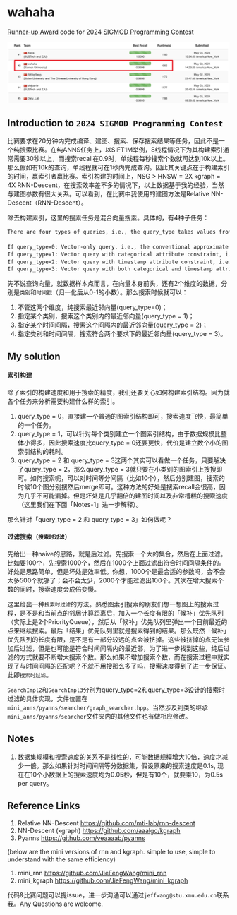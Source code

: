# wahaha
[Runner-up Award](https://2024.sigmod.org/sigmod_awards.shtml) code for [2024 SIGMOD Programming Contest](https://dbgroup.cs.tsinghua.edu.cn/sigmod2024/leaders.shtml)

![leaderboard](img/leaderboard.jpg)

## Introduction to `2024 SIGMOD Programming Contest`

比赛要求在20分钟内完成编译、建图、搜索、保存搜索结果等任务，因此不是一个纯搜索比赛。在纯ANNS任务上，以SIFT1M举例，8线程情况下为其构建索引通常需要30秒以上，而搜索recall在0.9时，单线程每秒搜索个数就可达到10k以上。那么假如有10k的查询，单线程就可在1秒内完成查询。因此其关键点在于构建索引的时间，赢索引者赢比赛。索引构建的时间上，NSG > HNSW = 2X kgraph = 4X RNN-Descent，在搜索效率差不多的情况下，以上数据基于我的经验，当然与建图参数有很大关系。可以看到，在比赛中我使用的建图方法是Relative NN-Descent（RNN-Descent）。

除去构建索引，这里的搜索任务是混合向量搜索。具体的，有4种子任务：
```txt
There are four types of queries, i.e., the query_type takes values from 0, 1, 2 and 3. The 4 types of queries correspond to:

If query_type=0: Vector-only query, i.e., the conventional approximate nearest neighbor (ANN) search query.
If query_type=1: Vector query with categorical attribute constraint, i.e., ANN search for data points satisfying C=v.
If query_type=2: Vector query with timestamp attribute constraint, i.e., ANN search for data points satisfying l≤T≤r.
If query_type=3: Vector query with both categorical and timestamp attribute constraints, i.e. ANN search for data points satisfying C=v and l≤T≤r.
```
先不说查询向量，就数据样本点而言，在向量本身前头，还有2个维度的数据，分别是`类别`和`时间戳`（归一化后从0-1的小数）。那么搜索时候就可以：
1. 不管这两个维度，纯搜索最近邻向量(query_type=0)；
2. 指定某个类别，搜索这个类别内的最近邻向量(query_type = 1)；
3. 指定某个时间间隔，搜索这个间隔内的最近邻向量(query_type = 2)；
4. 指定类别和时间间隔，搜索符合两个要求下的最近邻向量(query_type = 3)。

## My solution

#### 索引构建
除了索引的构建速度和用于搜索的精度，我们还要关心如何构建索引结构。因为就各个任务来分析需要构建什么样的索引。
1. query_type = 0，直接建一个普通的图索引结构即可，搜索速度飞快，最简单的一个任务。
2. query_type = 1，可以针对每个类别建立一个图索引结构，由于数据规模比整体小得多，因此搜索速度比query_type = 0还要更快，代价是建立数个小的图索引结构的耗时。
3. query_type = 2 和 query_type = 3这两个其实可以看做一个任务，只要解决了query_type = 2，那么query_type = 3就只要在小类别的图索引上搜搜即可。如何搜索呢，可以对时间等分间隔（比如10个），然后分别建图，搜索的时候10个图分别搜然后merge即可。这种方法的好处是搜索recall会很高，因为几乎不可能漏掉。但是坏处是几乎翻倍的建图时间以及非常槽糕的搜索速度（这里我们在下面「Notes-1」进一步解释）。

那么针对「query_type = 2 和 query_type = 3」如何做呢？

#### 过滤搜索（`搜索时过滤`）


先给出一种naive的思路，就是后过滤。先搜索一个大的集合，然后在上面过滤。比如要100个，先搜索1000个，然后在1000个上面过滤出符合时间间隔条件的。
好处是思路简单，但是坏处是效率低。你想，1000个是最合适的参数吗，会不会太多500个就够了；会不会太少，2000个才能过滤出100个。其次在增大搜索个数的同时，搜索速度会成倍变慢。

这里给出一种`搜索时过滤`的方法。熟悉图索引搜索的朋友们想一想图上的搜索过程，是不是和当前点的邻居计算距离后，加入一个长度有限的「候补」优先队列（实际上是2个PriorityQueue），然后从「候补」优先队列里弹出一个目前最近的点来继续搜索。最后「结果」优先队列里就是搜索得到的结果。那么既然「候补」优先队列的长度有限，是不是有一部分较远的点会被挤掉。这些被挤掉的点无法参加后过滤，但是也可能是符合时间间隔内的最近邻，为了进一步找到这些，纯后过滤的方式就要不断增大搜索个数。那么如果不增加搜索个数，而在搜索过程中就实现了与时间间隔的匹配呢？不就不用搜那么多了吗，搜索速度得到了进一步保证。此即`搜索时过滤`。

`SearchImpl2`和`SearchImpl3`分别为query_type=2和query_type=3设计的搜索时过滤的具体实现，文件位置在`mini_anns/pyanns/searcher/graph_searcher.hpp`。当然涉及到类的继承`mini_anns/pyanns/searcher`文件夹内的其他文件也有做相应修改。



## Notes
1. 数据集规模和搜索速度的关系不是线性的，可能数据规模增大10倍，速度才减少一倍。那么如果针对时间间隔等分数据集，假设原来的搜索速度是0.1s, 现在在10个小数据上的搜索速度均为0.05秒，但是有10个，就要乘10，为0.5s per query。

## Reference Links
1. Relative NN-Descent https://github.com/mti-lab/rnn-descent
2. NN-Descent (kgraph) https://github.com/aaalgo/kgraph
3. Pyanns https://github.com/veaaaab/pyanns


(below are the mini versions of rnn and kgraph. simple to use, simple to understand with the same efficiency)
1. mini_rnn  https://github.com/JieFengWang/mini_rnn
2. mini_kgraph https://github.com/JieFengWang/mini_kgraph

代码&比赛问题可以提issue，进一步沟通可以通过`jeffwang@stu.xmu.edu.cn`联系我。Any Questions are welcome.
